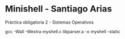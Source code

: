 # Minishell - Santiago Arias

Práctica obligatoria 2 - Sistemas Operativos

gcc -Wall -Wextra myshell.c libparser.a -o myshell -static

